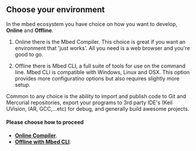 ## Choose your environment
In the mbed ecosystem you have choice on how you want to develop, **Online** and **Offline**. 

1) Online there is the Mbed Compiler. This choice is great if you want an environment that 'just works'. All you need is a web browser and you're good to go. 

2) Offline there is Mbed CLI, a full suite of tools for use on the command line. Mbed CLI is compatible with Windows, Linux and OSX. This option provides more configuratino options but also requires slightly more setup. 

Common to any choice is the ability to import and publish code to Git and Mercurial repositories, export your programs to 3rd party IDE's (Keil UVision, IAR, GCC,...etc) for debug, and generally build awesome projects. 

#### Please choose how to proceed
- <a href="/docs/v5.6/tutorials/blinky-on-the-arm-mbed-online-compiler.html" target="_blank">**Online Compiler**</a>.
- <a href="https://os.mbed.com/docs/v5.6/tutorials/blinky-on-arm-mbed-cli.html" target="_blank">**Offline with Mbed CLI**</a>.